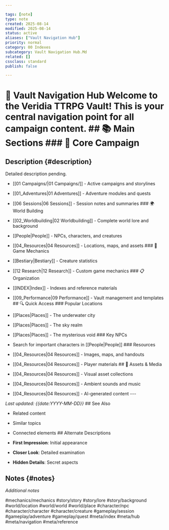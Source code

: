 ```yaml
---

tags: [note]
type: note
created: 2025-08-14
modified: 2025-08-14
status: active
aliases: ["Vault Navigation Hub"]
priority: normal
category: 00 Indexes
subcategory: Vault Navigation Hub.Md
related: []
cssclass: standard
publish: false

---
```


 # 🧭 Vault Navigation Hub Welcome to the Veridia TTRPG Vault! This is your central navigation point for all campaign content. ## 📚 Main Sections ### 🎲 Core Campaign

## Description {#description}

Detailed description pending.
- [[01 Campaigns/|01 Campaigns/]] - Active campaigns and storylines
- [[01_Adventures|01 Adventures]] - Adventure modules and quests
- [[06 Sessions|06 Sessions]] - Session notes and summaries ### 🌍 World Building

- [[02_Worldbuilding|02 Worldbuilding]] - Complete world lore and background
- [[People|People]] - NPCs, characters, and creatures
- [[04_Resources|04 Resources]] - Locations, maps, and assets ### 🎯 Game Mechanics

- [[Bestiary|Bestiary]] - Creature statistics
- [[12 Research|12 Research]] - Custom game mechanics ### 📋 Organization

- [[INDEX|Index]] - Indexes and reference materials
- [[09_Performance|09 Performance]] - Vault management and templates ## 🔍 Quick Access ### Popular Locations

- [[Places|Places]] - The underwater city
- [[Places|Places]] - The sky realm
- [[Places|Places]] - The mysterious void ### Key NPCs

- Search for important characters in [[People|People]] ### Resources

- [[04_Resources|04 Resources]] - Images, maps, and handouts
- [[04_Resources|04 Resources]] - Player materials ## 🎨 Assets & Media

- [[04_Resources|04 Resources]] - Visual asset collections
- [[04_Resources|04 Resources]] - Ambient sounds and music
- [[04_Resources|04 Resources]] - AI-generated content ---

*Last updated: {{date:YYYY-MM-DD}}* ## See Also

- Related content
- Similar topics
- Connected elements ## Alternate Descriptions

- **First Impression**: Initial appearance
- **Closer Look**: Detailed examination
- **Hidden Details**: Secret aspects

## Notes {#notes}

*Additional notes*

#mechanics/mechanics
#story/story
#story/lore
#story/background
#world/location
#world/world
#world/place
#character/npc
#character/character
#character/creature
#gameplay/session
#gameplay/adventure
#gameplay/quest
#meta/index
#meta/hub
#meta/navigation
#meta/reference